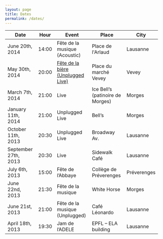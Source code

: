 ```yaml
---
layout: page
title: Dates
permalink: /dates/
---
```


<div class="home">
  <table class="table">
    <thead>
      <tr>
        <th>Date</th>
        <th>Hour</th>
        <th>Event</th>
        <th>Place</th>
        <th>City</th>
      </tr>
    </thead>
    <tr>
      <td>June 20th, 2014</td>
      <td>14:00</td>
      <td>Fête de la musique (Acoustic)</td>
      <td>Place de l'Arlaud</td>
      <td>Lausanne</td>
    </tr>
    <tr>
    <td>May 30th, 2014</td>
      <td>20:00</td>
      <td><a href="http://www.fetedelabiere.ch/index.php?page=concerts">Fête de la bière (Unplugged Live)</a></td>
      <td>Place du marché Vevey</td>
      <td>Vevey</td>
    </tr>
    <tr>
      <td>March 7th, 2014</td>
      <td>21:00</td>
      <td>Live</td>
      <td>Ice Bell’s (patinoire de Morges)</td>
      <td>Morges</td>
    </tr>
    <tr>
      <td>January 11th, 2014</td>
      <td>21:00</td>
      <td>Unplugged Live</td>
      <td>Bell’s</td>
      <td>Morges</td>
    </tr>
    <tr>
      <td>October 11th, 2013</td>
      <td>20:30</td>
      <td>Unplugged Live</td>
      <td>Broadway Av.</td>
      <td>Lausanne</td>
    </tr>
    <tr>
      <td>September 27th, 2013</td>
      <td>20:30</td>
      <td>Live</td>
      <td>Sidewalk Café</td>
      <td>Lausanne</td>
    </tr>
    <tr>
      <td>July 6th, 2013</td>
      <td>15:00</td>
      <td>Fête de l’Abbaye</td>
      <td>Collège de Préverenges</td>
      <td>Préverenges</td>
    </tr>
    <tr>
      <td>June 22nd, 2013</td>
      <td>21:30</td>
      <td>Fête de la musique</td>
      <td>White Horse</td>
      <td>Morges</td>
    </tr>
    <tr>
      <td>June 21st, 2013</td>
      <td>21:00</td>
      <td>Fête de la musique (Unplugged)</td>
      <td>Café Léonardo</td>
      <td>Lausanne</td>
    </tr>
    <tr>
      <td>April 18th, 2013</td>
      <td>19:30</td>
      <td>Jam de l’ADELE</td>
      <td>EPFL – ELA building</td>
      <td>Lausanne</td>
    </tr>
  </table>
</div>
